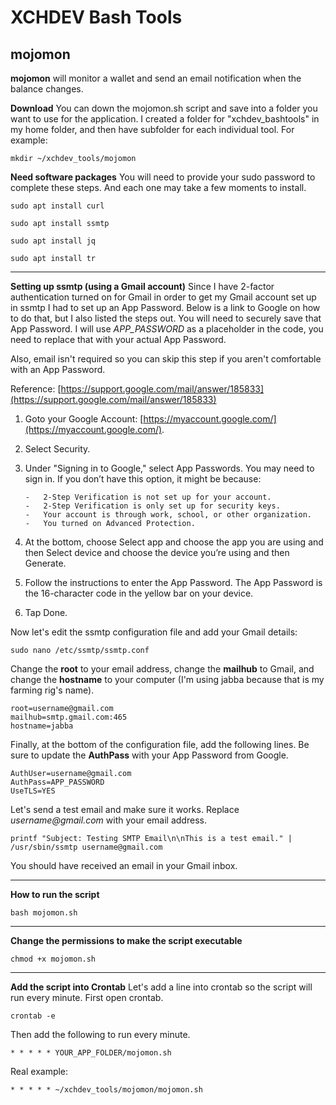 
# XCHDEV Bash Tools

## mojomon

**mojomon**  will monitor a wallet and send an email notification when the balance changes.

**Download**
You can down the mojomon.sh script and save into a folder you want to use for the application.
I created a folder for "xchdev_bashtools" in my home folder, and then have subfolder for each individual tool. For example:
```
mkdir ~/xchdev_tools/mojomon
```

**Need software packages**
You will need to provide your sudo password to complete these steps. And each one may take a few moments to install.

```
sudo apt install curl

sudo apt install ssmtp

sudo apt install jq

sudo apt install tr
```

---

**Setting up ssmtp (using a Gmail account)**
Since I have 2-factor authentication turned on for Gmail in order to get my Gmail account set up in ssmtp I had to set up an App Password. Below is a link to Google on how to do that, but I also listed the steps out. You will need to securely save that App Password. I will use  _APP_PASSWORD_  as a placeholder in the code, you need to replace that with your actual App Password.

Also, email isn't required so you can skip this step if you aren't comfortable with an App Password.

Reference:  [https://support.google.com/mail/answer/185833](https://support.google.com/mail/answer/185833)

1.  Goto your Google Account:  [https://myaccount.google.com/](https://myaccount.google.com/).
2.  Select Security.
3.  Under "Signing in to Google," select App Passwords. You may need to sign in. If you don’t have this option, it might be because:

        -   2-Step Verification is not set up for your account.
        -   2-Step Verification is only set up for security keys.
        -   Your account is through work, school, or other organization.
        -   You turned on Advanced Protection.

5.  At the bottom, choose Select app and choose the app you are using and then Select device and choose the device you’re using and then Generate.
6.  Follow the instructions to enter the App Password. The App Password is the 16-character code in the yellow bar on your device.
7.  Tap Done.

Now let's edit the ssmtp configuration file and add your Gmail details:

```
sudo nano /etc/ssmtp/ssmtp.conf
```

Change the  **root**  to your email address, change the  **mailhub**  to Gmail, and change the  **hostname**  to your computer (I'm using jabba because that is my farming rig's name).

```
root=username@gmail.com
mailhub=smtp.gmail.com:465
hostname=jabba
```

Finally, at the bottom of the configuration file, add the following lines. Be sure to update the **AuthPass** with your App Password from Google.

```
AuthUser=username@gmail.com
AuthPass=APP_PASSWORD
UseTLS=YES
```

Let's send a test email and make sure it works. Replace  _username@gmail.com_  with your email address.

```
printf "Subject: Testing SMTP Email\n\nThis is a test email." | /usr/sbin/ssmtp username@gmail.com
```

You should have received an email in your Gmail inbox.

---

**How to run the script**
```
bash mojomon.sh
```

---

**Change the permissions to make the script executable**
```
chmod +x mojomon.sh
```

---

**Add the script into Crontab**
Let's add a line into crontab so the script will run every minute. First open crontab.
```
crontab -e
```

Then add the following to run every minute.
```
* * * * * YOUR_APP_FOLDER/mojomon.sh
```
Real example:
```
* * * * * ~/xchdev_tools/mojomon/mojomon.sh
```

